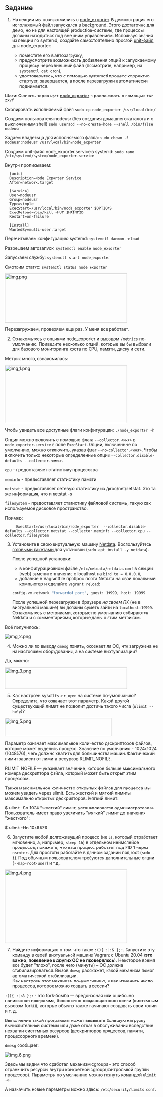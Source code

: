 
## Задание

1. На лекции мы познакомились с [node_exporter](https://github.com/prometheus/node_exporter/releases). В демонстрации его исполняемый файл запускался в background. Этого достаточно для демо, но не для настоящей production-системы, где процессы должны находиться под внешним управлением. Используя знания из лекции по systemd, создайте самостоятельно простой [unit-файл](https://www.freedesktop.org/software/systemd/man/systemd.service.html) для node_exporter:

    * поместите его в автозагрузку,
    * предусмотрите возможность добавления опций к запускаемому процессу через внешний файл (посмотрите, например, на `systemctl cat cron`),
    * удостоверьтесь, что с помощью systemctl процесс корректно стартует, завершается, а после перезагрузки автоматически поднимается.

Шаги:
Скачать через `wget` [node_exporter](https://github.com/prometheus/node_exporter/releases) и распаковать с помощью `tar zxvf`

Скопировать исполняемый файл `sudo cp node_exporter /usr/local/bin/`

Создаем пользователя nodeusr (без создания домашнего каталога и с выключенным shell) `sudo useradd --no-create-home --shell /bin/false nodeusr`

Задаем владельца для исполняемого файла: `sudo chown -R nodeusr:nodeusr /usr/local/bin/node_exporter`

Создаем unit-файл node_exporter.service в systemd: `sudo nano /etc/systemd/system/node_exporter.service`

Внутри прописываем: 

      [Unit]
      Description=Node Exporter Service
      After=network.target

      [Service]
      User=nodeusr
      Group=nodeusr
      Type=simple
      ExecStart=/usr/local/bin/node_exporter $OPTIONS
      ExecReload=/bin/kill -HUP $MAINPID
      Restart=on-failure

      [Install]
      WantedBy=multi-user.target

Перечитываем конфигурацию systemd: `systemctl daemon-reload`

Разрешаем автозапуск: `systemctl enable node_exporter`

Запускаем службу: `systemctl start node_exporter`

Смотрим статус: `systemctl status node_exporter`

<img alt="img.png" height="160" src="img.png" width="400"/>

Перезагружаем, проверяем еще раз. У меня все работает.


2. Ознакомьтесь с опциями node_exporter и выводом `/metrics` по-умолчанию. Приведите несколько опций, которые вы бы выбрали для базового мониторинга хоста по CPU, памяти, диску и сети.

Метрик много, ознакомилась:

<img alt="img_1.png" height="190" src="img_1.png" width="400"/>

Чтобы увидеть все доступные флаги конфигурации:	`./node_exporter -h`

Опции можно включить с помощью флага `--collector.<имя>` в `node_exporter.service` в поле `ExecStart`. Опции, включенные по умолчанию, можно отключить, указав флаг `--no-collector.<имя>`. Чтобы включить только некоторые определенные опции `--collector.disable-defaults --collector.<имя>`.

`cpu` - предоставляет статистику процессора

`meminfo` - предоставляет статистику памяти

`netstat` - предоставляет сетевую статистику из /proc/net/netstat. Это та же информация, что и netstat -s

`filesystem` - предоставляет статистику файловой системы, такую как используемое дисковое пространство.

Пример:

         ExecStart=/usr/local/bin/node_exporter  --collector.disable-defaults --collector.netstat --collector.meminfo --collector.cpu --collector.filesystem
3. Установите в свою виртуальную машину [Netdata](https://github.com/netdata/netdata). Воспользуйтесь [готовыми пакетами](https://packagecloud.io/netdata/netdata/install) для установки (`sudo apt install -y netdata`). 
   
   После успешной установки:
    * в конфигурационном файле `/etc/netdata/netdata.conf` в секции [web] замените значение с localhost на `bind to = 0.0.0.0`,
    * добавьте в Vagrantfile проброс порта Netdata на свой локальный компьютер и сделайте `vagrant reload`:

    ```bash
    config.vm.network "forwarded_port", guest: 19999, host: 19999
    ```

    После успешной перезагрузки в браузере *на своем ПК* (не в виртуальной машине) вы должны суметь зайти на `localhost:19999`. Ознакомьтесь с метриками, которые по умолчанию собираются Netdata и с комментариями, которые даны к этим метрикам.

Всё получилось:

<img alt="img_2.png" src="img_2.png"/>

4. Можно ли по выводу `dmesg` понять, осознает ли ОС, что загружена не на настоящем оборудовании, а на системе виртуализации?

Да, можно:

<img alt="img_3.png" height="70" src="img_3.png" width="400"/>

5. Как настроен sysctl `fs.nr_open` на системе по-умолчанию? Определите, что означает этот параметр. Какой другой существующий лимит не позволит достичь такого числа (`ulimit --help`)?
   
<img alt="img_5.png" height="60" src="img_5.png" width="350"/>

Параметр означает максимальное количество дескрипторов файлов, которое может выделить процесс. Значение по умолчанию - 1024х1024 (1048576), чего должно хватить для большинства машин. Фактический лимит зависит от лимита ресурсов RLIMIT_NOFILE.

RLIMIT_NOFILE — указывает значение, которое больше максимального номера дескриптора файла, который может быть открыт этим процессом.

Также максимальное количество открытых файлов для процесса мы можем увидеть через ulimit. Есть жесткий и мягкий лимиты максимально открытых дескрипторов. Мягкий лимит:

$ ulimit -Sn 1024 "жесткий" лимит, устанавливается администратором. Пользователь имеет право увеличить "мягкий" лимит до значения "жесткого":

$ ulimit -Hn 1048576

6. Запустите любой долгоживущий процесс (не `ls`, который отработает мгновенно, а, например, `sleep 1h`) в отдельном неймспейсе процессов; покажите, что ваш процесс работает под PID 1 через `nsenter`. Для простоты работайте в данном задании под root (`sudo -i`). Под обычным пользователем требуются дополнительные опции (`--map-root-user`) и т.д.

<img alt="img_4.png" height="240" src="img_4.png" width="400"/>

7. Найдите информацию о том, что такое `:(){ :|:& };:`. Запустите эту команду в своей виртуальной машине Vagrant с Ubuntu 20.04 (**это важно, поведение в других ОС не проверялось**). Некоторое время все будет "плохо", после чего (минуты) – ОС должна стабилизироваться. Вызов `dmesg` расскажет, какой механизм помог автоматической стабилизации.  
Как настроен этот механизм по-умолчанию, и как изменить число процессов, которое можно создать в сессии?

`:(){ :|:& };:` - это fork-бомба — вредоносная или ошибочно написанная программа, бесконечно создающая свои копии (системным вызовом fork()), которые обычно также начинают создавать свои копии и т. д.

Выполнение такой программы может вызывать большую нагрузку вычислительной системы или даже отказ в обслуживании вследствие нехватки системных ресурсов (дескрипторов процессов, памяти, процессорного времени).

`dmesg` сообщает:

<img alt="img_6.png" src="img_6.png"/>

Здесь мы видим что сработал механизм сgroups - это способ ограничить ресурсы внутри конкретной cgroup(контрольной группы процессов).
Параметры по умолчанию можно глянуть командой `ulimit -a`.

А назначить новые параметры можно здесь: `/etc/security/limits.conf`.
